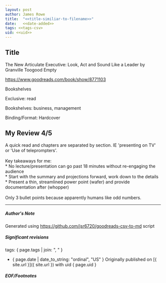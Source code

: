 ```yaml
---
layout: post
author: James Rowe
title:  "<<title-similiar-to-filename>>"
date:   <<date-added>>
tags: <<tags-csv>
uid: <<uid>>
---
```


<!-- highly dependent on how you personally use jekyll templates, and how you want this to show up -->

## Title

The New Articulate Executive: Look, Act and Sound Like a Leader by Granville Toogood
Empty 

https://www.goodreads.com/book/show/8771103

Bookshelves

Exclusive: read

Bookshelves: business, management

Binding/Format: Hardcover

## My Review 4/5

A quick read and chapters are separated by section. IE 'presenting on TV' or 'Use of teleprompters'.<br/><br/>Key takeaways for me:<br/>* No lecture/presentation can go past 18 minutes without re-engaging the audience<br/>* Start with the summary and projections forward, work down to the details<br/>* Present a thin, streamlined power point (wafer) and provide documentation after (whopper)<br/><br/>Only 3 bullet points because apparently humans like odd numbers.

---

##### Author's Note

Generated using https://github.com/jsr6720/goodreads-csv-to-md script

##### Significant revisions

tags: { page.tags | join: ", " } <!-- todo move this somewhere -->

- { page.date | date_to_string: "ordinal", "US" } Originally published on [{ site.url }]({ site.url }) with uid { page.uid }

##### EOF/Footnotes
